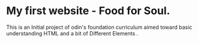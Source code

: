 # My first website - Food for Soul.

This is an Initial project of odin's foundation curriculum aimed toward basic understanding HTML and a bit of Different Elements . 
